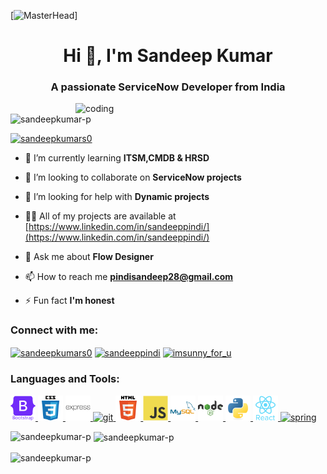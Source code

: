 [![MasterHead](https://raw.githubusercontent.com/PolarBearGG/PolarBearGG/master/web-developer.gif)]
<h1 align="center">Hi 👋, I'm Sandeep Kumar</h1>
<h3 align="center">A passionate ServiceNow Developer from India</h3>
<img align="right" alt="coding" width="400" src="https://cdn.dribbble.com/users/1162077/screenshots/3848914/programmer.gif"/>


<p align="left"> <img src="https://komarev.com/ghpvc/?username=sandeepkumar-p&label=Profile%20views&color=0e75b6&style=flat" alt="sandeepkumar-p" /> </p>

<p align="left"> <a href="https://twitter.com/sandeepkumars0" target="blank"><img src="https://img.shields.io/twitter/follow/sandeepkumars0?logo=twitter&style=for-the-badge" alt="sandeepkumars0" /></a> </p>

- 🌱 I’m currently learning **ITSM,CMDB & HRSD**

- 👯 I’m looking to collaborate on **ServiceNow projects**

- 🤝 I’m looking for help with **Dynamic projects**

- 👨‍💻 All of my projects are available at [https://www.linkedin.com/in/sandeeppindi/](https://www.linkedin.com/in/sandeeppindi/)

- 💬 Ask me about **Flow Designer**

- 📫 How to reach me **pindisandeep28@gmail.com**

- ⚡ Fun fact **I'm honest**

<h3 align="left">Connect with me:</h3>
<p align="left">
<a href="https://twitter.com/sandeepkumars0" target="blank"><img align="center" src="https://raw.githubusercontent.com/rahuldkjain/github-profile-readme-generator/master/src/images/icons/Social/twitter.svg" alt="sandeepkumars0" height="30" width="40" /></a>
<a href="https://linkedin.com/in/sandeeppindi" target="blank"><img align="center" src="https://raw.githubusercontent.com/rahuldkjain/github-profile-readme-generator/master/src/images/icons/Social/linked-in-alt.svg" alt="sandeeppindi" height="30" width="40" /></a>
<a href="https://instagram.com/imsunny_for_u" target="blank"><img align="center" src="https://raw.githubusercontent.com/rahuldkjain/github-profile-readme-generator/master/src/images/icons/Social/instagram.svg" alt="imsunny_for_u" height="30" width="40" /></a>
</p>

<h3 align="left">Languages and Tools:</h3>
<p align="left"> <a href="https://getbootstrap.com" target="_blank" rel="noreferrer"> <img src="https://raw.githubusercontent.com/devicons/devicon/master/icons/bootstrap/bootstrap-plain-wordmark.svg" alt="bootstrap" width="40" height="40"/> </a> <a href="https://www.w3schools.com/css/" target="_blank" rel="noreferrer"> <img src="https://raw.githubusercontent.com/devicons/devicon/master/icons/css3/css3-original-wordmark.svg" alt="css3" width="40" height="40"/> </a> <a href="https://expressjs.com" target="_blank" rel="noreferrer"> <img src="https://raw.githubusercontent.com/devicons/devicon/master/icons/express/express-original-wordmark.svg" alt="express" width="40" height="40"/> </a> <a href="https://git-scm.com/" target="_blank" rel="noreferrer"> <img src="https://www.vectorlogo.zone/logos/git-scm/git-scm-icon.svg" alt="git" width="40" height="40"/> </a> <a href="https://www.w3.org/html/" target="_blank" rel="noreferrer"> <img src="https://raw.githubusercontent.com/devicons/devicon/master/icons/html5/html5-original-wordmark.svg" alt="html5" width="40" height="40"/> </a> <a href="https://developer.mozilla.org/en-US/docs/Web/JavaScript" target="_blank" rel="noreferrer"> <img src="https://raw.githubusercontent.com/devicons/devicon/master/icons/javascript/javascript-original.svg" alt="javascript" width="40" height="40"/> </a> <a href="https://www.mysql.com/" target="_blank" rel="noreferrer"> <img src="https://raw.githubusercontent.com/devicons/devicon/master/icons/mysql/mysql-original-wordmark.svg" alt="mysql" width="40" height="40"/> </a> <a href="https://nodejs.org" target="_blank" rel="noreferrer"> <img src="https://raw.githubusercontent.com/devicons/devicon/master/icons/nodejs/nodejs-original-wordmark.svg" alt="nodejs" width="40" height="40"/> </a> <a href="https://www.python.org" target="_blank" rel="noreferrer"> <img src="https://raw.githubusercontent.com/devicons/devicon/master/icons/python/python-original.svg" alt="python" width="40" height="40"/> </a> <a href="https://reactjs.org/" target="_blank" rel="noreferrer"> <img src="https://raw.githubusercontent.com/devicons/devicon/master/icons/react/react-original-wordmark.svg" alt="react" width="40" height="40"/> </a> <a href="https://spring.io/" target="_blank" rel="noreferrer"> <img src="https://www.vectorlogo.zone/logos/springio/springio-icon.svg" alt="spring" width="40" height="40"/> </a> </p>

<p><img align="left" src="https://github-readme-stats.vercel.app/api/top-langs?username=sandeepkumar-p&show_icons=true&locale=en&layout=compact" alt="sandeepkumar-p" /></p>

<p>&nbsp;<img align="center" src="https://github-readme-stats.vercel.app/api?username=sandeepkumar-p&show_icons=true&locale=en" alt="sandeepkumar-p" /></p>

<p><img align="center" src="https://github-readme-streak-stats.herokuapp.com/?user=sandeepkumar-p&" alt="sandeepkumar-p" /></p>
